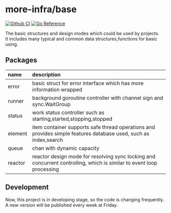 # more-infra/base

[![Github CI](https://github.com/more-infra/base/actions/workflows/testing.yml/badge.svg)]()
[![Go Reference](https://pkg.go.dev/badge/github.com/more-infra/base.svg)](https://pkg.go.dev/github.com/more-infra/base)  

The basic structures and design modes which could be used by projects.  
It includes many typical and common data structures,functions for basic using.

## Packages

| name | description                                                                                                          |
|:----|:---------------------------------------------------------------------------------------------------------------------|
|error| basic struct for error interface which has more information wrapped                                                  |
|runner| background goroutine controller with channel sign and sync.WaitGroup                                                 |
|status| work status controller such as starting,started,stopping,stopped                                                     |
|element| item container supports safe thread operations and provides simple features database used, such as index,search      |
|queue| chan with dynamic capacity                                                                                           |
|reactor| reactor design mode for resolving sync locking and concurrent controlling, which is similar to event loop processing |

## Development

Now, this project is in developing stage, so the code is changing frequently.
A new version will be published every week at Friday.